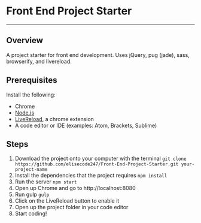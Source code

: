 # Front End Project Starter
---
## Overview
A project starter for front end development. Uses jQuery, pug (jade), sass, browserify, and livereload.
## Prerequisites
Install the following:
* Chrome
* [Node.js](https://nodejs.org/en/download/)
* [LiveReload](https://chrome.google.com/webstore/detail/livereload/jnihajbhpnppcggbcgedagnkighmdlei), a chrome extension
* A code editor or IDE (examples: Atom, Brackets, Sublime)
## Steps
1. Download the project onto your computer with the terminal
```git clone https://github.com/elisecode247/Front-End-Project-Starter.git your-project-name```
2. Install the dependencies that the project requires
```npm install```
3. Run the server
```npm start```
4. Open up Chrome and go to http://localhost:8080
5. Run gulp
```gulp```
6. Click on the LiveReload button to enable it
7. Open up the project folder in your code editor
8. Start coding!
